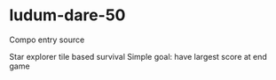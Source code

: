 # ludum-dare-50
Compo entry source

Star explorer tile based survival
Simple goal: have largest score at end game
